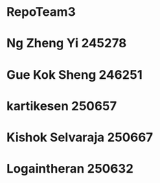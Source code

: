 # RepoTeam3
# Ng Zheng Yi 245278
# Gue Kok Sheng 246251
# kartikesen 250657
# Kishok Selvaraja 250667
# Logaintheran 250632
